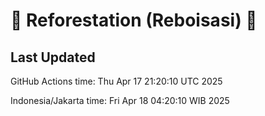 
# 🌳 Reforestation (Reboisasi) 🌲

## Last Updated

GitHub Actions time: Thu Apr 17 21:20:10 UTC 2025

Indonesia/Jakarta time: Fri Apr 18 04:20:10 WIB 2025
